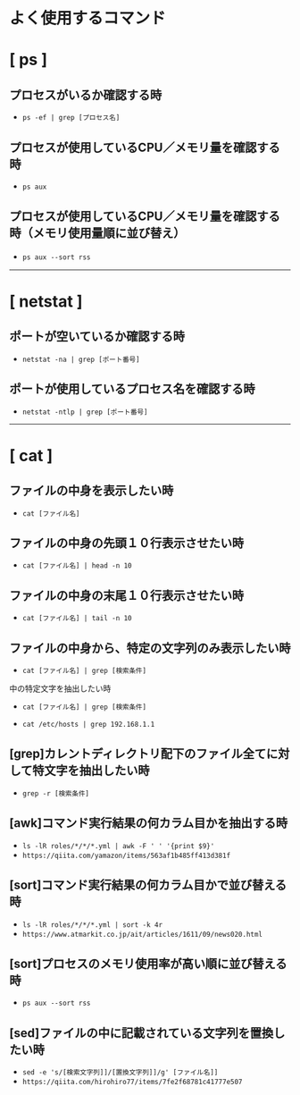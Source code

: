 # よく使用するコマンド

# [ ps ]
## プロセスがいるか確認する時
+ `ps -ef | grep [プロセス名]`

## プロセスが使用しているCPU／メモリ量を確認する時
+ `ps aux`
## プロセスが使用しているCPU／メモリ量を確認する時（メモリ使用量順に並び替え）
+ `ps aux --sort rss`　

---
# [ netstat ]
## ポートが空いているか確認する時
+ `netstat -na | grep [ポート番号]`

## ポートが使用しているプロセス名を確認する時
+ `netstat -ntlp | grep [ポート番号]`

---
# [ cat ]
## ファイルの中身を表示したい時
+ `cat [ファイル名]`
## ファイルの中身の先頭１０行表示させたい時
+ `cat [ファイル名] | head -n 10`
## ファイルの中身の末尾１０行表示させたい時
+ `cat [ファイル名] | tail -n 10`
## ファイルの中身から、特定の文字列のみ表示したい時
+ `cat [ファイル名] | grep [検索条件]`




中の特定文字を抽出したい時
+ `cat [ファイル名] | grep [検索条件]`
* `cat /etc/hosts | grep 192.168.1.1`

## [grep]カレントディレクトリ配下のファイル全てに対して特文字を抽出したい時
+ `grep -r [検索条件]`

## [awk]コマンド実行結果の何カラム目かを抽出する時
+ `ls -lR roles/*/*/*.yml | awk -F ' ' '{print $9}'`
+ `https://qiita.com/yamazon/items/563af1b485ff413d381f`

## [sort]コマンド実行結果の何カラム目かで並び替える時
+ `ls -lR roles/*/*/*.yml | sort -k 4r`
+ `https://www.atmarkit.co.jp/ait/articles/1611/09/news020.html`

## [sort]プロセスのメモリ使用率が高い順に並び替える時
+ `ps aux --sort rss`

## [sed]ファイルの中に記載されている文字列を置換したい時
+ `sed -e 's/[検索文字列]]/[置換文字列]]/g' [ファイル名]]`
+ `https://qiita.com/hirohiro77/items/7fe2f68781c41777e507`


